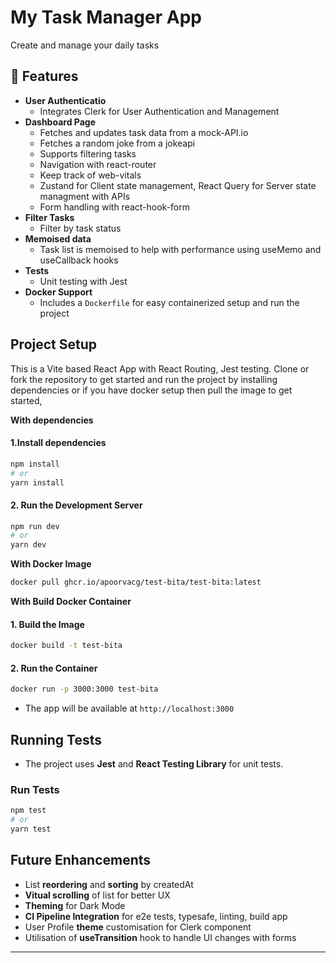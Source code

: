 # My Task Manager App

Create and manage your daily tasks

## 🚀 Features

- **User Authenticatio**
  - Integrates Clerk for User Authentication and Management
- **Dashboard Page**
  - Fetches and updates task data from a mock-API.io
  - Fetches a random joke from a jokeapi
  - Supports filtering tasks
  - Navigation with react-router
  - Keep track of web-vitals
  - Zustand for Client state management, React Query for Server state managment with APIs
  - Form handling with react-hook-form
- **Filter Tasks**
  - Filter by task status
- **Memoised data**
  - Task list is memoised to help with performance using useMemo and useCallback hooks
- **Tests**
  - Unit testing with Jest 
- **Docker Support**
  - Includes a `Dockerfile` for easy containerized setup and run the project

## Project Setup
This is a Vite based React App with React Routing, Jest testing. Clone or fork the repository to get started and run the project by installing dependencies or if you have docker setup then pull the image to get started,

**With dependencies**

#### 1.Install dependencies

```bash
npm install
# or
yarn install
```

#### 2. Run the Development Server

```bash
npm run dev
# or
yarn dev
```

**With Docker Image**

```bash
docker pull ghcr.io/apoorvacg/test-bita/test-bita:latest
```

**With Build Docker Container**

#### 1. Build the Image
```bash
docker build -t test-bita
```

#### 2. Run the Container
```bash
docker run -p 3000:3000 test-bita
```

- The app will be available at `http://localhost:3000`


## Running Tests

- The project uses **Jest** and **React Testing Library** for unit tests.

### Run Tests

```bash
npm test
# or
yarn test
```

## Future Enhancements

- List **reordering** and **sorting** by createdAt
- **Vitual scrolling** of list for better UX
- **Theming** for Dark Mode
- **CI Pipeline Integration** for e2e tests, typesafe, linting, build app
- User Profile **theme** customisation for Clerk component
- Utilisation of **useTransition** hook to handle UI changes with forms

---
